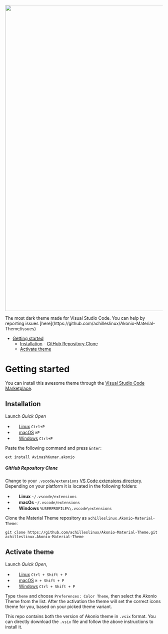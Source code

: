
<p align="center"><img width="980px" src="https://i.imgur.com/AJrDJZ7.png"></p>
The most dark theme made for Visual Studio Code. You can help by reporting issues [here](https://github.com/achilleslinux/Akonio-Material-Theme/issues)

- [Getting started](#getting-started)
    - [Installation](#installation)
            - [GitHub Repository Clone](#github-repository-clone)
    - [Activate theme](#activate-theme)
    
# Getting started

You can install this awesome theme through the [Visual Studio Code Marketplace](https://marketplace.visualstudio.com/items?itemName=AvinashKumar.akonio).

## Installation

Launch *Quick Open*
  - <img src="https://www.kernel.org/theme/images/logos/favicon.png" width=16 height=16/> <a href="https://code.visualstudio.com/shortcuts/keyboard-shortcuts-linux.pdf">Linux</a> `Ctrl+P`
  - <img src="https://developer.apple.com/favicon.ico" width=16 height=16/> <a href="https://code.visualstudio.com/shortcuts/keyboard-shortcuts-macos.pdf">macOS</a> `⌘P`
  - <img src="https://www.microsoft.com/favicon.ico" width=16 height=16/> <a href="https://code.visualstudio.com/shortcuts/keyboard-shortcuts-windows.pdf">Windows</a> `Ctrl+P`

Paste the following command and press `Enter`:

```shell
ext install AvinashKumar.akonio
```
##### GitHub Repository Clone

Change to your `.vscode/extensions` [VS Code extensions directory](https://code.visualstudio.com/docs/extensions/install-extension#_side-loading).
Depending on your platform it is located in the following folders:

  - <img src="https://www.kernel.org/theme/images/logos/favicon.png" width=16 height=16/> **Linux** `~/.vscode/extensions`
  - <img src="https://developer.apple.com/favicon.ico" width=16 height=16/> **macOs** `~/.vscode/extensions`
  - <img src="https://www.microsoft.com/favicon.ico" width=16 height=16/> **Windows** `%USERPROFILE%\.vscode\extensions`
  


Clone the Material Theme repository as `achilleslinux.Akonio-Material-Theme`:

```shell
git clone https://github.com/achilleslinux/Akonio-Material-Theme.git achilleslinux.Akonio-Material-Theme
```


## Activate theme

Launch *Quick Open*,

  - <img src="https://www.kernel.org/theme/images/logos/favicon.png" width=16 height=16/> <a href="https://code.visualstudio.com/shortcuts/keyboard-shortcuts-linux.pdf">Linux</a> `Ctrl + Shift + P`
  - <img src="https://developer.apple.com/favicon.ico" width=16 height=16/> <a href="https://code.visualstudio.com/shortcuts/keyboard-shortcuts-macos.pdf">macOS</a> `⌘ + Shift + P`
  - <img src="https://www.microsoft.com/favicon.ico" width=16 height=16/> <a href="https://code.visualstudio.com/shortcuts/keyboard-shortcuts-windows.pdf">Windows</a> `Ctrl + Shift + P`

Type `theme` and choose `Preferences: Color Theme`, then select the Akonio Theme from the list. After the activation the theme will set the correct icons theme for you, based on your picked theme variant.


This repo contains both the version of Akonio theme in ```.vsix``` format. You can directly download the ```.vsix``` file and follow the above instructions to install it.
